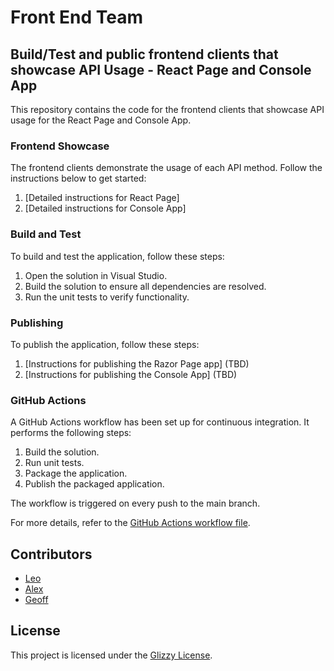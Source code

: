 # Front End Team

## Build/Test and public frontend clients that showcase API Usage - React Page and Console App

This repository contains the code for the frontend clients that showcase API usage for the React Page and Console App.

### Frontend Showcase

The frontend clients demonstrate the usage of each API method. Follow the instructions below to get started:

1. [Detailed instructions for React Page]
2. [Detailed instructions for Console App]

### Build and Test

To build and test the application, follow these steps:

1. Open the solution in Visual Studio.
2. Build the solution to ensure all dependencies are resolved.
3. Run the unit tests to verify functionality.

### Publishing

To publish the application, follow these steps:

1. [Instructions for publishing the Razor Page app] (TBD)
2. [Instructions for publishing the Console App] (TBD)

### GitHub Actions

A GitHub Actions workflow has been set up for continuous integration. It performs the following steps:

1. Build the solution.
2. Run unit tests.
3. Package the application.
4. Publish the packaged application.

The workflow is triggered on every push to the main branch.

For more details, refer to the [GitHub Actions workflow file](.github/workflows/main.yml).

## Contributors

- [Leo](https://github.com/karolyleo)
- [Alex](https://github.com/AlejandroGonzalezDe)
- [Geoff](https://github.com/Geoff-San)

## License

This project is licensed under the [Glizzy License](https://www.youtube.com/watch?v=dQw4w9WgXcQ).
